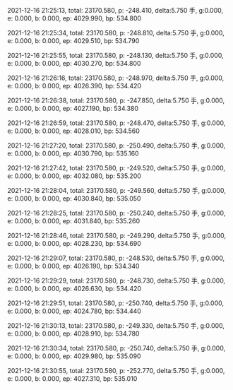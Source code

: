 2021-12-16 21:25:13, total: 23170.580, p: -248.410, delta:5.750 手, g:0.000, e: 0.000, b: 0.000, ep: 4029.990, bp: 534.800

2021-12-16 21:25:34, total: 23170.580, p: -248.810, delta:5.750 手, g:0.000, e: 0.000, b: 0.000, ep: 4029.510, bp: 534.790

2021-12-16 21:25:55, total: 23170.580, p: -248.130, delta:5.750 手, g:0.000, e: 0.000, b: 0.000, ep: 4030.270, bp: 534.800

2021-12-16 21:26:16, total: 23170.580, p: -248.970, delta:5.750 手, g:0.000, e: 0.000, b: 0.000, ep: 4026.390, bp: 534.420

2021-12-16 21:26:38, total: 23170.580, p: -247.850, delta:5.750 手, g:0.000, e: 0.000, b: 0.000, ep: 4027.190, bp: 534.380

2021-12-16 21:26:59, total: 23170.580, p: -248.470, delta:5.750 手, g:0.000, e: 0.000, b: 0.000, ep: 4028.010, bp: 534.560

2021-12-16 21:27:20, total: 23170.580, p: -250.490, delta:5.750 手, g:0.000, e: 0.000, b: 0.000, ep: 4030.790, bp: 535.160

2021-12-16 21:27:42, total: 23170.580, p: -249.520, delta:5.750 手, g:0.000, e: 0.000, b: 0.000, ep: 4032.080, bp: 535.200

2021-12-16 21:28:04, total: 23170.580, p: -249.560, delta:5.750 手, g:0.000, e: 0.000, b: 0.000, ep: 4030.840, bp: 535.050

2021-12-16 21:28:25, total: 23170.580, p: -250.240, delta:5.750 手, g:0.000, e: 0.000, b: 0.000, ep: 4031.840, bp: 535.260

2021-12-16 21:28:46, total: 23170.580, p: -249.290, delta:5.750 手, g:0.000, e: 0.000, b: 0.000, ep: 4028.230, bp: 534.690

2021-12-16 21:29:07, total: 23170.580, p: -248.530, delta:5.750 手, g:0.000, e: 0.000, b: 0.000, ep: 4026.190, bp: 534.340

2021-12-16 21:29:29, total: 23170.580, p: -248.730, delta:5.750 手, g:0.000, e: 0.000, b: 0.000, ep: 4026.630, bp: 534.420

2021-12-16 21:29:51, total: 23170.580, p: -250.740, delta:5.750 手, g:0.000, e: 0.000, b: 0.000, ep: 4024.780, bp: 534.440

2021-12-16 21:30:13, total: 23170.580, p: -249.330, delta:5.750 手, g:0.000, e: 0.000, b: 0.000, ep: 4028.910, bp: 534.780

2021-12-16 21:30:34, total: 23170.580, p: -250.740, delta:5.750 手, g:0.000, e: 0.000, b: 0.000, ep: 4029.980, bp: 535.090

2021-12-16 21:30:55, total: 23170.580, p: -252.770, delta:5.750 手, g:0.000, e: 0.000, b: 0.000, ep: 4027.310, bp: 535.010